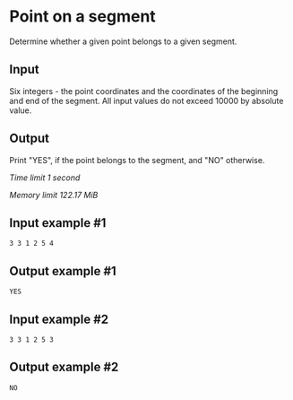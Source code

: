 # Point on a segment

Determine whether a given point belongs to a given segment.

## Input

Six integers - the point coordinates and the coordinates of the beginning and end of the segment. All input values do not exceed 10000 by absolute value.

## Output

Print "YES", if the point belongs to the segment, and "NO" otherwise.

_Time limit 1 second_

_Memory limit 122.17 MiB_

## Input example #1
```
3 3 1 2 5 4
```

## Output example #1
```
YES
```

## Input example #2
```
3 3 1 2 5 3
```

## Output example #2
```
NO
```
